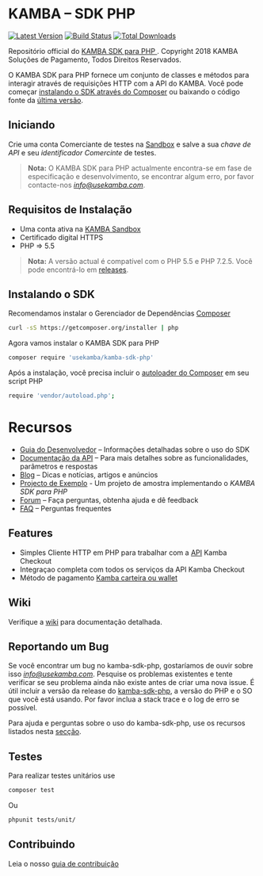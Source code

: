# KAMBA – SDK PHP

[![Latest Version](https://img.shields.io/github/release/UseKamba/kamba-sdk-php.svg?style=flat-square)](https://github.com/UseKamba/kamba-sdk-php/releases)
[![Build Status](https://img.shields.io/travis/UseKamba/kamba-sdk-php.svg?style=flat-square)](https://travis-ci.org/UseKamba/kamba-sdk-php)
[![Total Downloads](https://img.shields.io/packagist/dt/UseKamba/kamba-sdk-php.svg?style=flat-square)](https://packagist.org/packages/UseKamba/kamba-sdk-php)

Repositório official do [KAMBA SDK para PHP ](https://docs.usekamba.com/sdk-for-php)
. Copyright 2018 KAMBA Soluções de Pagamento, Todos Direitos Reservados.

O KAMBA SDK para PHP fornece um conjunto de classes e métodos para interagir através de requisições HTTP com a API do KAMBA. Você pode começar [instalando o SDK através do Composer](https://github.com/UseKamba/kamba-sdk-php#instalando-o-sdk) ou baixando o código fonte da [última versão](https://github.com/UseKamba/kamba-sdk-php/releases).

## Iniciando

Crie uma conta Comerciante de testes na [Sandbox](https://sandbox.usekamba.com "Kamba Sandbox") e salve a sua *chave de API* e seu *identificador Comercinte* de testes.

>**Nota:** O KAMBA SDK para PHP actualmente encontra-se em fase de especificação e desenvolvimento, se encontrar algum erro, por favor contacte-nos *info@usekamba.com*.

## Requisitos de Instalação

* Uma conta ativa na [KAMBA Sandbox](https://sandbox.usekamba.com "Kamba Sandbox")
* Certificado digital HTTPS
* PHP => 5.5

>**Nota:** A versão actual é compatível com o PHP 5.5 e PHP 7.2.5. Você pode encontrá-lo em [releases](https://github.com/UseKamba/kamba-sdk-php/releases).

## Instalando o SDK
Recomendamos instalar o Gerenciador de Dependências [Composer](https://getcomposer.org/)

```sh
curl -sS https://getcomposer.org/installer | php
```
Agora vamos instalar o KAMBA SDK para PHP
```sh
composer require 'usekamba/kamba-sdk-php'
```
Após a instalação, você precisa incluir o [autoloader do Composer](https://getcomposer.org/doc/04-schema.md#psr-4 "PSR-4") em seu script PHP

```sh
require 'vendor/autoload.php';
```

# Recursos

* [Guia do Desenvolvedor](https://github.com/UseKamba/kamba-sdk-php/wiki) – Informações  detalhadas sobre o uso do SDK
* [Documentação da API](https://docs.usekamba.com/) – Para mais detalhes sobre as funcionalidades, parâmetros e respostas
* [Blog](https://medium.com/@usekamba) – Dicas e notícias, artigos e anúncios
* [Projecto de Exemplo]() - Um projeto de amostra implementando o *KAMBA SDK para PHP*
* [Forum](https://web.facebook.com/profile.php?id=1610007159310233&ref=br_rs) – Faça perguntas, obtenha ajuda e dê feedback
* [FAQ](http://usekamba.com/perguntas-frequentes) – Perguntas frequentes

## Features

* Simples Cliente HTTP em PHP para trabalhar com a [API](https://docs.usekamba.com/) Kamba Checkout
* Integraçao completa com todos os serviços da API Kamba Checkout
* Método de pagamento [Kamba carteira ou wallet](http://usekamba.com/perguntas-frequentes#carteira)

## Wiki

Verifique a [wiki](https://github.com/UseKamba/kamba-sdk-php/wiki "Guia do Desenvolvedor") para documentação detalhada.

## Reportando um Bug

Se você encontrar um bug no kamba-sdk-php, gostaríamos de ouvir sobre isso *info@usekamba.com*. Pesquise os problemas existentes e tente verificar se seu problema ainda não existe antes de criar uma nova issue. É útil incluir a versão da release do [kamba-sdk-php](https://github.com/UseKamba/kamba-sdk-php/releases "Versões do KAMBA SDK PHP"), a versão do PHP e o SO que você está usando. Por favor inclua a stack trace e o log de erro se possível.

Para ajuda e perguntas sobre o uso do kamba-sdk-php, use os recursos listados nesta [secção](https://github.com/UseKamba/kamba-sdk-php#recursos).

## Testes

Para realizar testes unitários use
```sh
composer test
```
Ou

```sh
phpunit tests/unit/
```

## Contribuindo

Leia o nosso [guia de contribuição](https://github.com/UseKamba/kamba-sdk-php/CONTRIBUTING.md)
